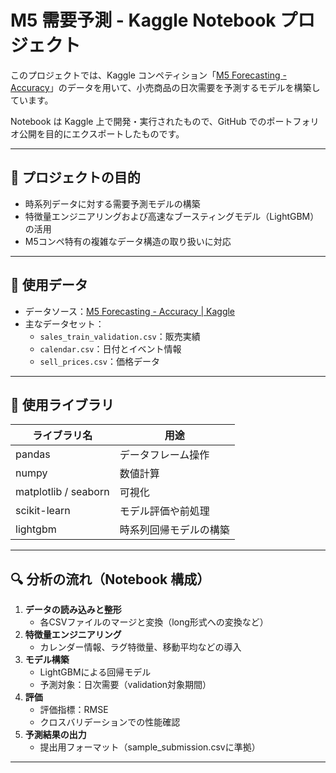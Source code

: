 # M5 需要予測 - Kaggle Notebook プロジェクト

このプロジェクトでは、Kaggle コンペティション「[M5 Forecasting - Accuracy](https://www.kaggle.com/competitions/m5-forecasting-accuracy)」のデータを用いて、小売商品の日次需要を予測するモデルを構築しています。

Notebook は Kaggle 上で開発・実行されたもので、GitHub でのポートフォリオ公開を目的にエクスポートしたものです。

---

## 📌 プロジェクトの目的

- 時系列データに対する需要予測モデルの構築
- 特徴量エンジニアリングおよび高速なブースティングモデル（LightGBM）の活用
- M5コンペ特有の複雑なデータ構造の取り扱いに対応

---

## 📂 使用データ

- データソース：[M5 Forecasting - Accuracy | Kaggle](https://www.kaggle.com/competitions/m5-forecasting-accuracy/data)
- 主なデータセット：
  - `sales_train_validation.csv`：販売実績
  - `calendar.csv`：日付とイベント情報
  - `sell_prices.csv`：価格データ

---

## 🧪 使用ライブラリ

| ライブラリ名 | 用途 |
|--------------|------|
| pandas | データフレーム操作 |
| numpy | 数値計算 |
| matplotlib / seaborn | 可視化 |
| scikit-learn | モデル評価や前処理 |
| lightgbm | 時系列回帰モデルの構築 |

---

## 🔍 分析の流れ（Notebook 構成）

1. **データの読み込みと整形**
   - 各CSVファイルのマージと変換（long形式への変換など）
2. **特徴量エンジニアリング**
   - カレンダー情報、ラグ特徴量、移動平均などの導入
3. **モデル構築**
   - LightGBMによる回帰モデル
   - 予測対象：日次需要（validation対象期間）
4. **評価**
   - 評価指標：RMSE
   - クロスバリデーションでの性能確認
5. **予測結果の出力**
   - 提出用フォーマット（sample_submission.csvに準拠）

---
